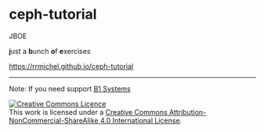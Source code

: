 # ceph-tutorial

JBOE

**j**ust a **b**unch **o**f **e**xercises


https://rrmichel.github.io/ceph-tutorial

* * *

Note: If you need support [B1 Systems](mailto:info@b1-systems.de)

<a rel="license" href="http://creativecommons.org/licenses/by-nc-sa/4.0/"><img alt="Creative Commons Licence" style="border-width:0" src="https://i.creativecommons.org/l/by-nc-sa/4.0/88x31.png" /></a><br />This work is licensed under a <a rel="license" href="http://creativecommons.org/licenses/by-nc-sa/4.0/">Creative Commons Attribution-NonCommercial-ShareAlike 4.0 International License</a>.